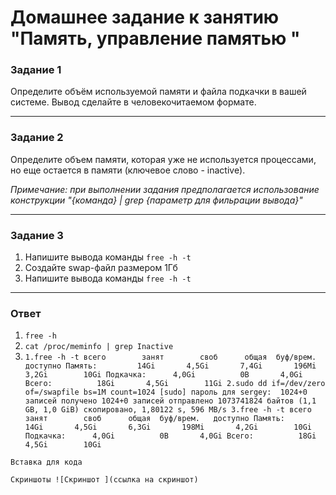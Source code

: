# Домашнее задание к занятию "Память, управление памятью "

### Задание 1

Определите объём используемой памяти и файла подкачки в вашей системе. Вывод сделайте в человекочитаемом формате.

------


### Задание 2

Определите объем памяти, которая уже не используется процессами, но еще остается в памяти (ключевое слово - inactive).

*Примечание: при выполнении задания предполагается использование конструкции "{команда} | grep {параметр для фильрации вывода}"*

------

### Задание 3

1. Напишите вывода команды `free -h -t`
2. Создайте swap-файл размером 1Гб
3. Напишите вывода команды `free -h -t`

------

### Ответ

1. `free -h`
2. `cat /proc/meminfo | grep Inactive`
3. `1.free -h -t
               всего        занят        своб      общая  буф/врем.   доступно
Память:         14Gi       4,5Gi       7,4Gi       196Mi       3,2Gi        10Gi
Подкачка:      4,0Gi          0B       4,0Gi
Всего:          18Gi       4,5Gi        11Gi
    2.sudo dd if=/dev/zero of=/swapfile bs=1M count=1024
[sudo] пароль для sergey: 
1024+0 записей получено
1024+0 записей отправлено
1073741824 байтов (1,1 GB, 1,0 GiB) скопировано, 1,80122 s, 596 MB/s
    3.free -h -t
               всего        занят        своб      общая  буф/врем.   доступно
Память:         14Gi       4,5Gi       6,3Gi       198Mi       4,2Gi        10Gi
Подкачка:      4,0Gi          0B       4,0Gi
Всего:          18Gi       4,5Gi        10Gi`

``` 
Вставка для кода

```

`Скриншоты
![Скриншот ](ссылка на скриншот)`